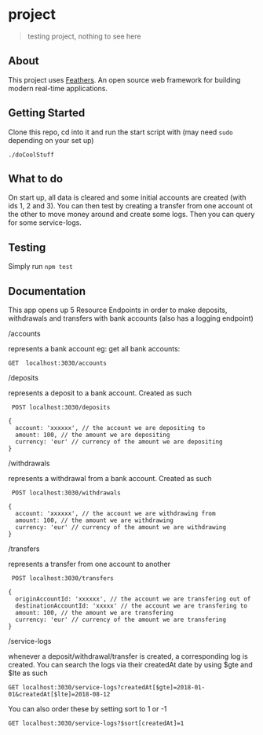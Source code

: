 # project

> testing project, nothing to see here

## About

This project uses [Feathers](http://feathersjs.com). An open source web framework for building modern real-time applications.

## Getting Started

Clone this repo, cd into it and run the start script with (may need `sudo` depending on your set up)

```./doCoolStuff```

## What to do 
On start up, all data is cleared and some initial accounts are created (with ids 1, 2 and 3). You can then test by creating a transfer from one account ot the other to move money around and create some logs. Then you can query for some service-logs.

## Testing

Simply run `npm test`

## Documentation 

This app opens up 5 Resource Endpoints in order to make deposits, withdrawals and transfers with bank accounts (also has a logging endpoint)

/accounts

represents a bank account
eg: get all bank accounts:

```GET  localhost:3030/accounts```

/deposits

represents a deposit to a bank account. Created as such

``` POST localhost:3030/deposits```
``` 
{
  account: 'xxxxxx', // the account we are depositing to
  amount: 100, // the amount we are depositing
  currency: 'eur' // currency of the amount we are depositing
}
```

/withdrawals

represents a withdrawal from a bank account. Created as such

``` POST localhost:3030/withdrawals```
``` 
{
  account: 'xxxxxx', // the account we are withdrawing from
  amount: 100, // the amount we are withdrawing
  currency: 'eur' // currency of the amount we are withdrawing
}
```

/transfers

represents a transfer from one account to another

``` POST localhost:3030/transfers```
``` 
{
  originAccountId: 'xxxxxx', // the account we are transfering out of
  destinationAccountId: 'xxxxx' // the account we are transfering to
  amount: 100, // the amount we are transfering
  currency: 'eur' // currency of the amount we are transfering
}
```

/service-logs

whenever a deposit/withdrawal/transfer is created, a corresponding log is created.
You can search the logs via their createdAt date by using $gte and $lte as such

``` 
GET localhost:3030/service-logs?createdAt[$gte]=2018-01-01&createdAt[$lte]=2018-08-12 
```

You can also order these by setting sort to 1 or -1

``` 
GET localhost:3030/service-logs?$sort[createdAt]=1  
```
